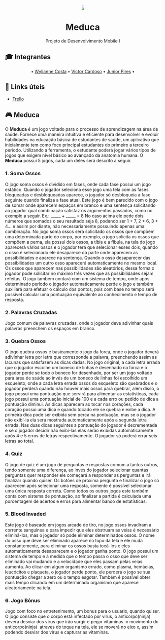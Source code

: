 
<p align="center">
	<img src="https://lh3.googleusercontent.com/81andcyRvGiWwNp_NnBzva-_nAV77DAXb7OR2PSSPmllFpTwlzebo5dOQBLk3aGpEX1qXBmj9ar3rmTL541Bx-M0J1Uf8yslzuVElIIhMXUcxnnd23H1tfW12aCvV-sjGLHZXflF_P9uDRoM7gtB1RRju0i5yGRkX8kfo3gEQ9D0depQEdjC99jwqTgbNTMW5DFh1Pzn3jZ3htZ61eSmQSBG9293fsMG01yYgYjhjmwlIO1OQvrAAXUjtVTdE8FFNOU6F4mUf4jEC3QwEitgY54hBBO9C78qXDX90JtLXTd0cUCzBFu-0F5NQS_mGU4mqCKzww12uuyJkgJUN0Pl1EE5oE0Nu00RjhKvnuUIfCFilYc0rjRKAYliUogua9Zc3vJetOol26iIucCRjxMu7-OzQZg0WhGAb8sI-Kt2Kh4AM68rdZVEBlHKpUyz2iU_l5IwSQhf61Tvy0fe6yQlhnTziS5vZ6UVV0aQmVimgaCvQNtPJW4Dx_hEFFygW7siJ0N7efBrG6qa2gI2XpjF_2UfGcaml9Itcu_AnNcc70e06jCqOLaA_PcS7BdAcOrzyMFnTUZKpcCybikxQRtwYIr01QDMiLaXs-n_dOWWzznf8svXBC5Scx0WNM2SCLX3Ck9kSyfIplm6OnYlG1Q9dm60Q5-WNC2wQ8gIMt0hag=w414-h399-no" style="max-width:1%;">
</p>

<h1 align="center">Meduca</h1>

<p align="center">Projeto de Desenvolvimento Mobile I</p>

## :mortar_board: Integrantes

<a id="user-content-Índice" class="anchor" href="#Índice" aria-hidden="true"></a>
<p align="center">
	• <a href="https://github.com/Wylianne" target="_blank">Wylianne Costa</a> •
	<a href="https://github.com/VictorCardoso22" target="_blank">Victor Cardoso</a> •
	<a href="https://github.com/juniorpires/" target="_blank">Junior Pires</a> •
</p>


## :link: Links úteis 
* <a href="https://trello.com/b/XDkvfO0n/estorias-do-usuario" target="_blank">Trello</a>

## :video_game: Meduca 

O **Meduca** é um jogo voltado para o processo de aprendizagem na área de saúde. Fornece uma maneira intuitiva e eficiente para desenvolver e evoluir habilidades na educação básica de estudantes de saúde, um aplicativo que inicialmente tem como foco principal estudantes do primeiro a terceiro período.
Utilizando a ferramenta, o estudante poderá jogar vários tipos de jogos que exigem nível básico ao avançado da anatomia humana.
O **Meduca** possui 5 jogos, cada um deles será descrito a seguir.

### 1. Soma Ossos
O jogo soma ossos é dividido em fases, onde cada fase possui um jogo estático. Quando o jogador seleciona esse jogo uma tela com as fases bloqueadas e desbloqueadas aparece, o jogador só desbloqueia a fase seguinte quando finaliza a fase atual.
Este jogo é bem parecido com o jogo de somar onde aparecem espaços em branco e uma sentença solicitando ao jogador qual combinação satisfaz os argumentos passados, como no exemplo a seguir.
Ex.: _____ + _____ = 8
No caso acima ele pede dois números que somados o seu resultado seja 8, podendo ser 1 + 7, 2 + 6, 3 + 4... e assim por diante, não necessariamente possuindo apenas uma combinação.
No jogo soma ossos será solicitado os ossos que compõem uma determinada parte do corpo, por exemplo, o jogo solicita os ossos que compõem a perna, ela possui dois ossos, a tíbia e a fíbula, na tela do jogo aparecerá vários ossos e o jogador terá que selecionar esses dois, quando o osso é selecionado ele desaparece da parte onde aparecem as possibilidades e aparece na sentença. Quando o osso desaparecer das possibilidades um outro osso aparecerá automaticamente no mesmo local. 
Os ossos que aparecem nas possibilidades são aleatórios, dessa forma o jogador pode solicitar no máximo três vezes que as possibilidades sejam refeitas.
O jogo também contará com um sistema de tempo, onde após determinado período o jogador automaticamente perde o jogo e também auxiliará para efetuar o cálculo dos pontos, pois com base no tempo será possível calcular uma pontuação equivalente ao conhecimento e tempo de resposta.

### 2.	Palavras Cruzadas
Jogo comum de palavras cruzadas, onde o jogador deve adivinhar quais palavras preenchem os espaços em branco.

### 3.	Quebra Ossos
O jogo quebra ossos é basicamente o jogo da forca, onde o jogador deverá adivinhar letra por letra que corresponde a palavra, preenchendo assim as lacunas que satisfazem as dicas dadas. No jogo original, a cada letra errada que o jogador escolhe um boneco de linhas é desenhado na forca e o jogador perde se todo o boneco for desenhado, por ser um jogo voltado para área de saúde ao invés de um boneco de linhas foi escolhido um esqueleto, onde a cada letra errada ossos do esqueleto são quebrados e o jogador perderá quando não houver mais ossos para quebrar, além disso, o jogo possui uma pontuação que servirá para alimentar as estatísticas, cada jogo possui uma pontuação inicial de 100 e a cada erro ou pedido de dica a pontuação diminui. 
As dicas aparecem ao tocar nos corações, cada coração possui uma dica e quando tocado ele se quebra e exibe a dica. A primeira dica pode ser exibida sem perca na pontuação, mas se o jogador não exibí-la ela será mostrada automaticamente após a segunda letra errada. Nas duas dicas seguintes a pontuação do jogador é decrementada e se o jogador decidir não exibí-las elas serão exibidas automaticamente após 4 e 5 erros de letras respectivamente. O jogador só poderá errar seis letras ao total.
 

### 4.	Quiz
O jogo de quiz é um jogo de perguntas e respostas comum a tantos outros, tendo somente uma diferença, ao invés do jogador selecionar quantas perguntas quer responder ele começará a responder as perguntas e irá finalizar quando quiser.
Os botões de próxima pergunta e finalizar o jogo só aparecem após selecionar uma resposta, somente é possível selecionar uma única resposta correta.
Como todos os outros jogos este também conta com sistema de pontuação, ao finalizar a partida é calculada uma porcentagem de acertos e erros para alimentar banco de estatísticas.

### 5.	Blood Invaded
Este jogo é baseado em jogos arcade de tiro, no jogo ossos invadiram a corrente sanguínea e para impedir que eles obstruam as veias é necessário eliminá-los, mas o jogador só pode eliminar determinados ossos.
O nome do osso que deve ser eliminado aparece no topo da tela e ele muda constantemente, para eliminar os ossos basta tocá-los e eles automaticamente desaparecem e o jogador ganha ponto. O jogo possui um sistema de tempo e à medida que o tempo passa o osso que deve ser eliminado vai mudando e a velocidade que eles passam pelas veias aumenta.
Ao clicar em algum organismo errado, como plasma, hemácias, leucócitos e plaqueta, o jogador perde ponto, ele perderá o jogo se sua pontuação chegar a zero ou o tempo esgotar. Também é possível obter mais tempo clicando em um determinado organismo que aparece aleatoriamente na tela.

### 6. Jogo Bônus
Jogo com foco no entretenimento, um bonus para o usuario, quando quiser. 
O jogo consiste que o corpo está infectado por virus, o anticorpo(ninja) deverá desviar dos virus que irão surgir e pegar vitaminas.
o movimento do anticorpo(ninja)  atraves do toque na tela, ele se moverá no eixo x, assim podendo desviar dos virus e capturar as vitaminas.



